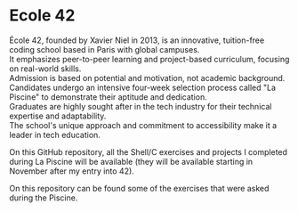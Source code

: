 # Ecole 42
École 42, founded by Xavier Niel in 2013, is an innovative, tuition-free coding school based in Paris with global campuses.\
It emphasizes peer-to-peer learning and project-based curriculum, focusing on real-world skills.\
Admission is based on potential and motivation, not academic background.\
Candidates undergo an intensive four-week selection process called "La Piscine" to demonstrate their aptitude and dedication.\
Graduates are highly sought after in the tech industry for their technical expertise and adaptability.\
The school's unique approach and commitment to accessibility make it a leader in tech education.

On this GitHub repository, all the Shell/C exercises and projects I completed during La Piscine will be available (they will be available starting in November after my entry into 42).

On this repository can be found some of the exercises that were asked during the Piscine.
